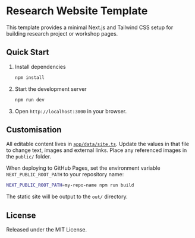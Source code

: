 # Research Website Template

This template provides a minimal Next.js and Tailwind CSS setup for building research project or workshop pages.

## Quick Start
1. Install dependencies
   ```bash
   npm install
   ```
2. Start the development server
   ```bash
   npm run dev
   ```
3. Open `http://localhost:3000` in your browser.

## Customisation
All editable content lives in [`app/data/site.ts`](app/data/site.ts). Update the values in that file to change text, images and external links. Place any referenced images in the `public/` folder.

When deploying to GitHub Pages, set the environment variable `NEXT_PUBLIC_ROOT_PATH` to your repository name:
```bash
NEXT_PUBLIC_ROOT_PATH=my-repo-name npm run build
```
The static site will be output to the `out/` directory.

## License
Released under the MIT License.
